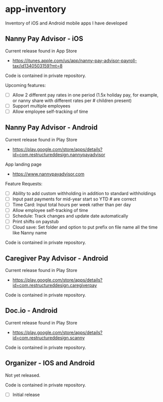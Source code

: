 # app-inventory
Inventory of iOS and Android mobile apps I have developed

## Nanny Pay Advisor - iOS
Current release found in App Store 
- https://itunes.apple.com/us/app/nanny-pay-advisor-payroll-tax/id1340503159?mt=8

Code is contained in private repository.

Upcoming features:
- [ ] Allow 2 different pay rates in one period (1.5x holiday pay, for example, or nanny share with different rates per # children present) 
- [ ] Support multiple employees
- [ ] Allow employee self-tracking of time

## Nanny Pay Advisor - Android
Current release found in Play Store
- https://play.google.com/store/apps/details?id=com.restructureddesign.nannypayadvisor

App landing page
- https://www.nannypayadvisor.com

Feature Requests:
- [ ] Ability to add custom withholding in addition to standard withholdings
- [ ] Input past payments for mid-year start so YTD # are correct
- [ ] Time Card: Input total hours per week rather than per day
- [ ] Allow employee self-tracking of time
- [ ] Schedule: Track changes and update date automatically
- [ ] Print shifts on paystub
- [ ] Cloud save: Set folder and option to put prefix on file name all the time like Nanny name

Code is contained in private repository.

## Caregiver Pay Advisor - Android
Current release found in Play Store
- https://play.google.com/store/apps/details?id=com.restructureddesign.caregiverpay

Code is contained in private repository.

## Doc.io - Android
Current release found in Play Store
- https://play.google.com/store/apps/details?id=com.restructureddesign.scanny

Code is contained in private repository.

## Organizer - IOS and Android

Not yet released. 

Code is contained in private repository.

- [ ] Initial release
